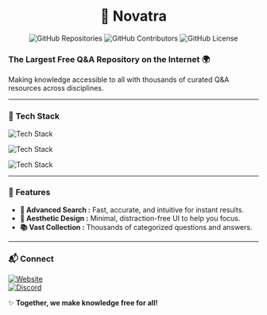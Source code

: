 <div align="center">

# 🌟 **Novatra**  
![GitHub Repositories](https://img.shields.io/badge/Repositores%20:%206-grey?style=for-the-badge&logo=github) ![GitHub Contributors](https://img.shields.io/badge/Contributors%20:%204-grey?style=for-the-badge&logo=github) ![GitHub License](https://img.shields.io/badge/License-grey?style=for-the-badge&logo=github)  

</div>

### **The Largest Free Q&A Repository on the Internet 🌍**  
Making knowledge accessible to all with thousands of curated Q&A resources across disciplines.  

---  

### 🚀 **Tech Stack**  


  
  ![Tech Stack](https://skillicons.dev/icons?i=python,bun)

  ![Tech Stack](https://skillicons.dev/icons?i=html,css,js)

  ![Tech Stack](https://skillicons.dev/icons?i=django,postgres,tailwind)


---

### 📖 **Features**  
- **🔎 Advanced Search :** Fast, accurate, and intuitive for instant results.  
- **🎨 Aesthetic Design :** Minimal, distraction-free UI to help you focus.  
- **📚 Vast Collection :** Thousands of categorized questions and answers.  

---

### 📬 **Connect**  
[![Website](https://img.shields.io/badge/🌐%20Website-grey?style=for-the-badge&logo=website)](https://novatra.in)  
[![Discord](https://img.shields.io/badge/Discord-grey?style=for-the-badge&logo=discord)](https://discord.gg/MShg3kFUuP)  

✨ **Together, we make knowledge free for all!**  

